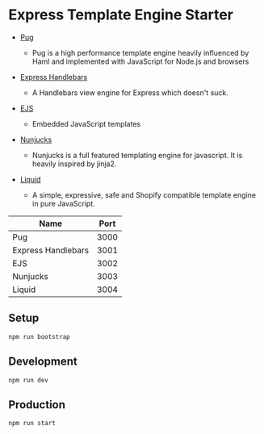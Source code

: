 # Express Template Engine Starter

* [Pug](https://www.npmjs.com/package/pug)
  * Pug is a high performance template engine heavily influenced by Haml and implemented with JavaScript for Node.js and browsers

* [Express Handlebars](https://www.npmjs.com/package/express-handlebars)
  * A Handlebars view engine for Express which doesn't suck.

* [EJS](https://www.npmjs.com/package/ejs)
  * Embedded JavaScript templates

* [Nunjucks](https://www.npmjs.com/package/nunjucks)
  * Nunjucks is a full featured templating engine for javascript. It is heavily inspired by jinja2. 

* [Liquid](https://www.npmjs.com/package/liquidjs)
  * A simple, expressive, safe and Shopify compatible template engine in pure JavaScript. 


Name | Port
------------- | -------------
Pug  | 3000
Express Handlebars  | 3001
EJS  | 3002
Nunjucks  | 3003
Liquid  | 3004

## Setup

```
npm run bootstrap
```

## Development

```
npm run dev
```

## Production

```
npm run start
```